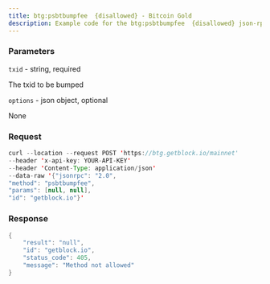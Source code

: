 ```yaml
---
title: btg:psbtbumpfee  {disallowed} - Bitcoin Gold
description: Example code for the btg:psbtbumpfee  {disallowed} json-rpc method. Сomplete guide on how to use btg:psbtbumpfee  {disallowed} json-rpc in GetBlock.io Web3 documentation.
---
```


### Parameters


`txid` - string, required

The txid to be bumped

`options` - json object, optional

None

### Request

``` java
curl --location --request POST 'https://btg.getblock.io/mainnet' 
--header 'x-api-key: YOUR-API-KEY' 
--header 'Content-Type: application/json' 
--data-raw '{"jsonrpc": "2.0",
"method": "psbtbumpfee",
"params": [null, null],
"id": "getblock.io"}'
```

###  Response

``` java
{
    "result": "null",
    "id": "getblock.io",
    "status_code": 405,
    "message": "Method not allowed"
}
```

